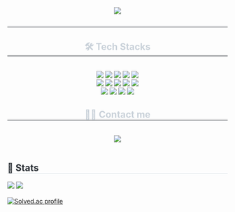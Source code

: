 <div align="center">
  <img src="https://capsule-render.vercel.app/api?type=waving&color=auto&height=180&text=Welcome%20to%20My%20World&animation=twinkling&fontColor=000000&fontSize=70" />
</div>

<div align="center"> 
  <h2 style="border-bottom: 1px solid #21262d; color: #c9d1d9;"></h2>  
  <div style="font-weight: 700; font-size: 15px; text-align: center; color: #c9d1d9;"></div> 
</div>

<div align="center">
  <h2 style="border-bottom: 1px solid #21262d; color: #c9d1d9;"> 🛠️ Tech Stacks </h2> <br> 
  <div style="margin: 0 auto; text-align: center;" align="center">
    <img src="https://img.shields.io/badge/Python-3776AB?style=for-the-badge&logo=Python&logoColor=white">
    <img src="https://img.shields.io/badge/Node.js-339933?style=for-the-badge&logo=Node.js&logoColor=white">
    <img src="https://img.shields.io/badge/HTML5-E34F26?style=for-the-badge&logo=HTML5&logoColor=white">
    <img src="https://img.shields.io/badge/CSS3-1572B6?style=for-the-badge&logo=CSS3&logoColor=white">
    <img src="https://img.shields.io/badge/Java-007396?style=for-the-badge&logo=Java&logoColor=white">
    <br/>
    <img src="https://img.shields.io/badge/Linux-FCC624?style=for-the-badge&logo=Linux&logoColor=white">
    <img src="https://img.shields.io/badge/Javascript-F7DF1E?style=for-the-badge&logo=Javascript&logoColor=white">
    <img src="https://img.shields.io/badge/Typescript-3178C6?style=for-the-badge&logo=Typescript&logoColor=white"/>
    <img src="https://img.shields.io/badge/NestJS-E0234E?style=for-the-badge&logo=NestJS&logoColor=white"/>
    <img src="https://img.shields.io/badge/Prisma-2D3748?style=for-the-badge&logo=Prisma&logoColor=white">
    <br/>
    <img src="https://img.shields.io/badge/Notion-000000?style=for-the-badge&logo=Notion&logoColor=white">
    <img src="https://img.shields.io/badge/Git-F05032?style=for-the-badge&logo=Git&logoColor=white">
    <img src="https://img.shields.io/badge/Github-181717?style=for-the-badge&logo=Github&logoColor=white">
    <img src="https://img.shields.io/badge/Figma-F24E1E?style=for-the-badge&logo=Figma&logoColor=white">
  </div>
</div>

<div align="center">
  <h2 style="border-bottom: 1px solid #21262d; color: #c9d1d9;"> 🧑‍💻 Contact me </h2> <br> 
  <div align="center">
    <a href="https://sms7118.tistory.com/">
      <img src="https://img.shields.io/badge/Tistory-000000?style=for-the-badge&logo=Tistory&logoColor=white">
    </a>
  </div> <br> 
  <div align="center"></div> 
</div>
<div style="text-align: left;"> 
    <h2 style="border-bottom: 1px solid #d8dee4; color: #282d33;"> 🏅 Stats </h2> <div style="text-align: left;"> <img src="https://github-readme-stats.vercel.app/api?username=msung00&bg_color=60,0040ff,00ffe1&title_color=000000&text_color=000000"
         /> <img src="https://github-readme-stats.vercel.app/api/top-langs/?username=msung00&layout=compact&bg_color=60,0040ff,00ffe1&title_color=000000&text_color=000000"
           /> </div> 
    </div>
    <br/>
    <a href="https://solved.ac/sms7118">
      <img src="http://mazassumnida.wtf/api/v2/generate_badge?boj=sms7118" alt="Solved.ac profile" />
    </a>
  </div> 
</div>
